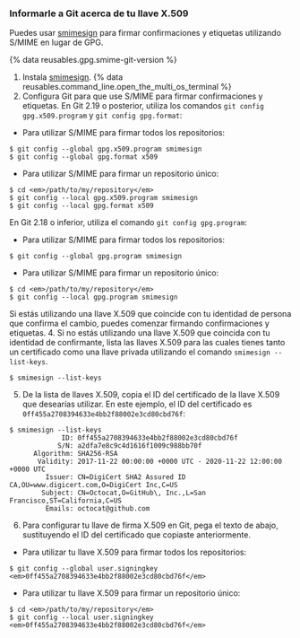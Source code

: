 
### Informarle a Git acerca de tu llave X.509

Puedes usar [smimesign](https://github.com/github/smimesign) para firmar confirmaciones y etiquetas utilizando S/MIME en lugar de GPG.

{% data reusables.gpg.smime-git-version %}

1. Instala [smimesign](https://github.com/github/smimesign#installation).
{% data reusables.command_line.open_the_multi_os_terminal %}
3. Configura Git para que use S/MIME para firmar confirmaciones y etiquetas. En Git 2.19 o posterior, utiliza los comandos `git config gpg.x509.program` y `git config gpg.format`:
  - Para utilizar S/MIME para firmar todos los repositorios:
  ```shell
  $ git config --global gpg.x509.program smimesign
  $ git config --global gpg.format x509
  ```
  - Para utilizar S/MIME para firmar un repositorio único:
  ```shell
  $ cd <em>/path/to/my/repository</em>
  $ git config --local gpg.x509.program smimesign
  $ git config --local gpg.format x509
  ```
  En Git 2.18 o inferior, utiliza el comando `git config gpg.program`:
  - Para utilizar S/MIME para firmar todos los repositorios:
  ```shell
  $ git config --global gpg.program smimesign
  ```
  - Para utilizar S/MIME para firmar un repositorio único:
  ```shell
  $ cd <em>/path/to/my/repository</em>
  $ git config --local gpg.program smimesign
  ```
  Si estás utilizando una llave X.509 que coincide con tu identidad de persona que confirma el cambio, puedes comenzar firmando confirmaciones y etiquetas.
4. Si no estás utilizando una llave X.509 que coincida con tu identidad de confirmante, lista las llaves X.509 para las cuales tienes tanto un certificado como una llave privada utilizando el comando `smimesign --list-keys`.
  ```shell
  $ smimesign --list-keys
  ```
5. De la lista de llaves X.509, copia el ID del certificado de la llave X.509 que desearías utilizar. En este ejemplo, el ID del certificado es `0ff455a2708394633e4bb2f88002e3cd80cbd76f`:
  ```shell
  $ smimesign --list-keys
               ID: 0ff455a2708394633e4bb2f88002e3cd80cbd76f
              S/N: a2dfa7e8c9c4d1616f1009c988bb70f
        Algorithm: SHA256-RSA
         Validity: 2017-11-22 00:00:00 +0000 UTC - 2020-11-22 12:00:00 +0000 UTC
           Issuer: CN=DigiCert SHA2 Assured ID CA,OU=www.digicert.com,O=DigiCert Inc,C=US
          Subject: CN=Octocat,O=GitHub\, Inc.,L=San Francisco,ST=California,C=US
           Emails: octocat@github.com
  ```
6. Para configurar tu llave de firma X.509 en Git, pega el texto de abajo, sustituyendo el ID del certificado que copiaste anteriormente.
  - Para utilizar tu llave X.509 para firmar todos los repositorios:
  ```shell
  $ git config --global user.signingkey <em>0ff455a2708394633e4bb2f88002e3cd80cbd76f</em>
  ```
  - Para utilizar tu llave X.509 para firmar un repositorio único:
  ```shell
  $ cd <em>/path/to/my/repository</em>
  $ git config --local user.signingkey <em>0ff455a2708394633e4bb2f88002e3cd80cbd76f</em>
  ```
